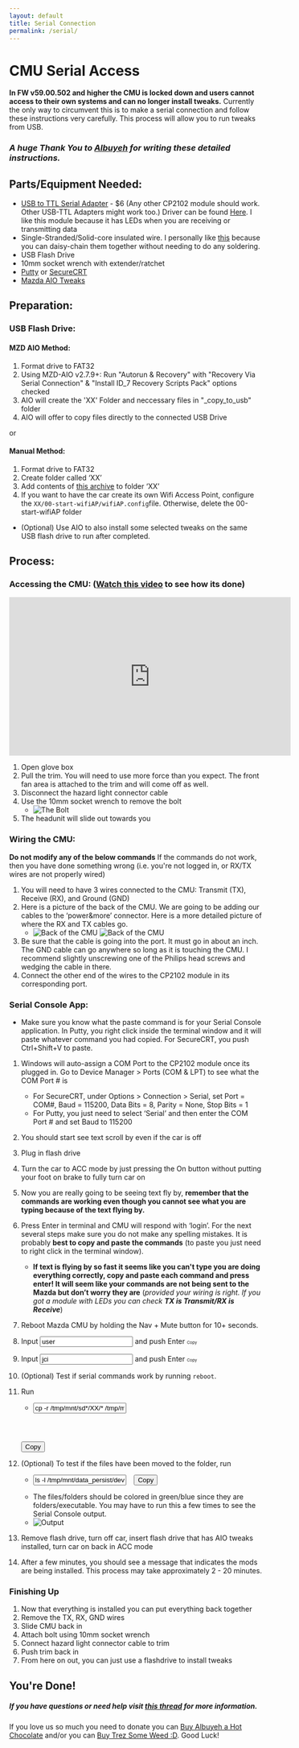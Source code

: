 ```yaml
---
layout: default
title: Serial Connection
permalink: /serial/
---
```


# **CMU Serial Access**

**In FW v59.00.502 and higher the CMU is locked down and users cannot access to their own systems and can no longer install tweaks.**  Currently the only way to circumvent this is to make a serial connection and follow these instructions very carefully. This process will allow you to run tweaks from USB.

### **_A huge Thank You to [Albuyeh](http://www.albuyeh.com/) for writing these detailed instructions._**

## Parts/Equipment Needed:

-   [USB to TTL Serial Adapter](https://www.amazon.com/Qunqi-CP2102-Module-Download-Converter/dp/B014PBYER4) - $6 (Any other CP2102 module should work. Other USB-TTL Adapters might work too.) Driver can be found [Here](https://www.silabs.com/products/development-tools/software/usb-to-uart-bridge-vcp-drivers). I like this module because it has LEDs when you are receiving or transmitting data
-   Single-Stranded/Solid-core insulated wire. I personally like [this](https://www.amazon.com/Elegoo-EL-CP-004-Multicolored-Breadboard-arduino/dp/B01EV70C78) because you can daisy-chain them together without needing to do any soldering.
-   USB Flash Drive
-   10mm socket wrench with extender/ratchet
-   [Putty](https://www.putty.org/) or [SecureCRT](https://www.vandyke.com/products/securecrt/)
-   [Mazda AIO Tweaks](https://madatweaks.com)

## Preparation:

### USB Flash Drive:

#### MZD AIO Method:
1.  Format drive to FAT32
2.  Using MZD-AIO v2.7.9+: Run "Autorun & Recovery" with "Recovery Via Serial Connection" & "Install ID_7 Recovery Scripts Pack" options checked
3.  AIO will create the 'XX' Folder and neccessary files in "\_copy_to_usb" folder
4.  AIO will offer to copy files directly to the connected USB Drive

or

#### Manual Method:

1.  Format drive to FAT32
2.  Create folder called ‘XX’
3.  Add contents of [this archive](http://albuyeh.com/files/autorun.v3.zip) to folder ‘XX’
4.  If you want to have the car create its own Wifi Access Point, configure the `XX/00-start-wifiAP/wifiAP.config`file. Otherwise, delete the 00-start-wifiAP folder

-   (Optional) Use AIO to also install some selected tweaks on the same USB flash drive to run after completed.

## Process:

### Accessing the CMU: ([Watch this video](https://youtu.be/zFKr4L414dM) to see how its done)

<iframe width="560" height="315" src="https://www.youtube.com/embed/zFKr4L414dM?rel=0" frameborder="0" allow="autoplay; encrypted-media" allowfullscreen></iframe>

1.  Open glove box
2.  Pull the trim. You will need to use more force than you expect. The front fan area is attached to the trim and will come off as well.
3.  Disconnect the hazard light connector cable
4.  Use the 10mm socket wrench to remove the bolt
	-   ![The Bolt](/images/thebolt.jpg)
5.  The headunit will slide out towards you

### Wiring the CMU:

**Do not modify any of the below commands** If the commands do not work, then you have done something wrong (i.e. you're not logged in, or RX/TX wires are not properly wired) 

1.  You will need to have 3 wires connected to the CMU: Transmit (TX), Receive (RX), and Ground (GND)
2.  Here is a picture of the back of the CMU. We are going to be adding our cables to the ‘power&more’ connector. Here is a more detailed picture of where the RX and TX cables go.
    -   ![Back of the CMU](/images/cmu-back.jpg) ![Back of the CMU](/images/cmu-rx-tx.jpg)
3.  Be sure that the cable is going into the port. It must go in about an inch. The GND cable can go anywhere so long as it is touching the CMU. I recommend slightly unscrewing one of the Philips head screws and wedging the cable in there.
4.  Connect the other end of the wires to the CP2102 module in its corresponding port.

### Serial Console App:

-   Make sure you know what the paste command is for your Serial Console application. In Putty, you right click inside the terminal window and it will paste whatever command you had copied. For SecureCRT, you push Ctrl+Shift+V to paste. 
   
1.  Windows will auto-assign a COM Port to the CP2102 module once its plugged in. Go to Device Manager > Ports (COM & LPT) to see what the COM Port # is
	-   For SecureCRT, under Options > Connection > Serial, set Port = COM#, Baud = 115200, Data Bits = 8, Parity = None, Stop Bits = 1
	-   For Putty, you just need to select ‘Serial’ and then enter the COM Port # and set Baud to 115200
2.  You should start see text scroll by even if the car is off
3.  Plug in flash drive
4.  Turn the car to ACC mode by just pressing the On button without putting your foot on brake to fully turn car on
5.  Now you are really going to be seeing text fly by, **remember that the commands are working even though you cannot see what you are typing because of the text flying by.**
6.  Press Enter in terminal and CMU will respond with ‘login’. For the next several steps make sure you do not make any spelling mistakes. It is probably **best to copy and paste the commands** (to paste you just need to right click in the terminal window). 
    - **If text is flying by so fast it seems like you can't type you are doing everything correctly, copy and paste each command and press enter!  It will seem like your commands are not being sent to the Mazda but don’t worry they are** (_provided your wiring is right. If you got a module with LEDs you can check **TX is Transmit/RX is Receive**_)
7.  Reboot Mazda CMU by holding the Nav + Mute button for 10+ seconds.
8.  Input <span class="copy-msg"></span><span class="one-liner"><code><input type="text" id="usercopy" value="user" onclick="copyCode('#usercopy')" title="Click to Copy" readonly></code></span> and push Enter <span class="w3-btn" onclick="$('#usercopy').click()" style="font-size:8px">Copy</span>
9.  Input <span class="copy-msg"></span><span class="one-liner"><code><input type="text" id="jcicopy" value="jci" onclick="copyCode('#jcicopy')" title="Click to Copy" readonly></code></span> and push Enter <span class="w3-btn" onclick="$('#jcicopy').click()" style="font-size:8px">Copy</span>
10. (Optional) Test if serial commands work by running `reboot`.
11. Run <span class="copy-msg"></span>
	-   <pre><code><input type="text" id="code2copy" value="cp -r /tmp/mnt/sd*/XX/* /tmp/mnt/data_persist/dev/bin/; chmod +x /tmp/mnt/data_persist/dev/bin/autorun" readonly>
    </code> <button class="w3-btn" onclick="copyCode('#code2copy')">Copy</button> </pre>
12. (Optional) To test if the files have been moved to the folder, run <span class="copy-msg"></span>
	-   <pre><code><input type="text" id="code2copy2" value="ls -l /tmp/mnt/data_persist/dev/bin" readonly> </code> <button class="w3-btn" onclick="copyCode('#code2copy2')">Copy</button> </pre>
	-   The files/folders should be colored in green/blue since they are folders/executable. You may have to run this a few times to see the Serial Console output.
	-   ![Output](/images/ls-l_output.png "This is what the output should look like")

13. Remove flash drive, turn off car, insert flash drive that has AIO tweaks installed, turn car on back in ACC mode
14. After a few minutes, you should see a message that indicates the mods are being installed. This process may take approximately 2 - 20 minutes.

### Finishing Up

1.  Now that everything is installed you can put everything back together
2.  Remove the TX, RX, GND wires
3.  Slide CMU back in
4.  Attach bolt using 10mm socket wrench
5.  Connect hazard light connector cable to trim
6.  Push trim back in
7.  From here on out, you can just use a flashdrive to install tweaks

## You're Done!

##### If you have questions or need help visit [this thread](http://mazda3revolution.com/forums/2014-2017-mazda-3-skyactiv-audio-electronics/200450-aio-tweaks-firmware-ver-502-read.html) for more information.

If you love us so much you need to donate you can [Buy Albuyeh a Hot Chocolate](https://www.paypal.me/Albuyeh) and/or you can [Buy Trez Some Weed :D](https://www.paypal.me/Trevelopment).  Good Luck!
